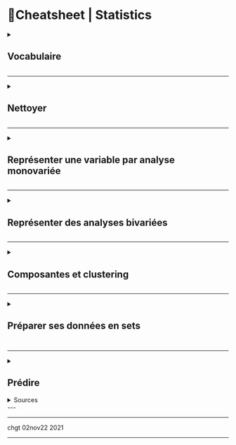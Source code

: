 # 📌Cheatsheet | Statistics


<details><summary><h2>Vocabulaire</h2></summary>

*   Stat **descriptives** (qui mesurent) vs probabilités = statistiques **inférentielles** (qui prédisent) : _descriptive sur le passé, inférentielle sur le futur)_ 
    * descriptive => moyenne, écart-type, ...
    *   En stat inférentielles, on utilise des tests satistiques = estimateurs = pour créer des modèles statistiques
    

*   lignes = individus = unité d'observation = réalisation
    
*   colonnes = variables = caractères
    *   variables quantitatives : 
        * discrètes vs continues
        * timestamp = nb de secondes depuis 1jan1970 [cf unix time](www.epochconverter.com).  Format ISO 8601 = `1977-04-22T06:00:00Z`
    
    *   variables qualitatives => modalités
        *   soit nominale (y/c booléen ) 
        - soit ordinale (grand, petit, etc)   
    * Noir = nominal (quali), ordinal (#quali), interval, ratio (all quanti)


* échantillon = jeu de données = dataset = observation
    - **echantillon <> population** 
    - distribution empirique =constatée.

* Midspread - Boxplot - boite à moustache : 
    - Rappel $±1.σ = 68\%$ ; $±2.σ = 95\%$ ; $±3.σ = 99.7\% $
![image](https://user-images.githubusercontent.com/7408762/197854536-b36e92b2-3057-4bbe-a9d7-d12d7600148a.png)

* **Machine learning** = modélisation statistique à partir des données
    * deep learning = apprentissage direct à partir des données brutes
    * les 5 classiques à connaitre= **regression, Knn, SVM, réseaux de neurones, random forests**. 
        * supervisé = j'ai un jeu d'apprentissage, sur lequel je connais le résultat attendu = on espère prédire
        * non supervisé = l'algorithme doit trouver tout seul les similarités = on espère découvrir des relations latentes. Aussi ∃ semi-supervised = une partie des données sont annotées
        * reinforcement learning = non supervisé, mais récompense améliore les opérations (typique : jeu d'échec)
    * 3 sorties : quanti, quali, ordre (regression, classification, ranking)
    * Librairies python : scikit-learn, tensorflow, torch, theano, caffe. 
    * Généralisation = prédictions sur nouvelles données (test ou autre)


</details>

***

<details><summary><h2> Nettoyer </h2></summary>

7 types d'erreurs :
1.  **Valeurs manquantes**
2.  **Erreur lexicale** (e.g. texte quand nombre attendu, ou liste limitative de pays possibles,,)
3.  **Irrégularité** (e.g. cm quand m attendu)
    
4.  formatage incorrect
5. formatage parfois lié à hypothèses de contenu ( e.g. 2 emails pour 1 personne))
6.  **doublon** (+ parfois **contradiction** si les doublons ont des valeurs différentes)
7.  valeur extrème = **atypique** (pas fausse) ou **aberrante** (fausse)
    
Comment résoudre les erreurs (Prévoir des aller-retours entre nettoyage et analyse) : 

<details> <summary> <h3> N.1. Imputer les valeurs manquantes </h3> </summary>

Bibliotheque spécialisée : `missingno` 
1.  Trouver la bonne valeur (à la main)
    
2.  Travailler avec un gruyère (données à trou, selon le traitement statistique)
3.  Oublier la variable (si trop de trous)
    
4.  Amputer = oublier les individus (risque: les individus restants ne sont pas forcément représentatifs)
    
5.  **Imputer** = deviner, e.g. imputation par la moyenne, ou imputer intelligemment, eg selon âge pour la taille, ou méthode de hot-deck, Machine Learning / KNN, régressions)

```python
myDF.isnull().sum() #somme par colonne le nb de manquant

data.loc[data['taille'].isnull(), 'taille'] = data['taille'].mean()
```

</details>

<details> <summary> <h3> N.2.Eliminer les doublons... si on peut </h3> </summary>

* Identifier les doublons : pas de règles, à identifier en fonction du contexte.

*   Regrouper en gérant les contradictions
    * methodes `myDF.duplicated() myDF.duplicate() myDF.unique()`
    * contradiction : à ignorer, ou prendre la moyenne
    * parfois regroupement (information 1 individu répartie sur plusieurs lignes)

```python
data.loc[data.duplicated(keep=False),:] # duplicated returns Booleans


data['Dept'].value_counts()
# ou
data['Dept'].unique()
```

</details>

<details><summary><h3> N.3.Traiter les outliers (= valeur aberrantes)  </h3> </summary>

- Trouvées par Z-score ou écart interquartile IQR (outliers are defined as mild above Q3 + 1.5 IQR and extreme above Q3 + 3 IQR.)
    * midspread ou Z-score :  $z = (x – μ)/σ$ 
    * boite a moustache (boxplot)
- Trouver la bonne valeur (à  la main)
- Supprimer la valeur ou conserver la valeur ... en fonction des études (e.g. moyenne vs médiane)
-  ... les valeurs **atypiques** sont intéressantes, et à mentionner

![1024px-Boxplot_vs_PDF svg](https://user-images.githubusercontent.com/7408762/197854536-b36e92b2-3057-4bbe-a9d7-d12d7600148a.png)

</details>

<details><summary> <h3>N.4.Autres erreurs </h3></summary>

* On peut **supprimer** les individus avec erreur ... si ceux qui restent sont suffisants / non biaisés.

* Erreur lexicale = souvent pas de correction possible
* Irrégularité, formatage  = parfois correction à la main possible 

```python
data['nom_colonne'] = nouvelle_colonne
mask = # condition à vérifier pour cibler spécifiquement certaines lignes
data.loc[mask, 'ma_colonne'] = nouvelles_valeurs
VALID_COUNTRIES = ['France', 'Côte d\'ivoire', 'Madagascar', 'Bénin', 'Allemagne'
, 'USA']
mask = ~data['pays'].isin(VALID_COUNTRIES)
data.loc[mask, 'pays'] = np.NaN

data['email'] = data['email'].str.split(',', n=1, expand=True)[0]

data['taille'] = data['taille'].str[:-1] # supprimer le dernier caractere
data['taille'] = pd.to_numeric(data['taille'], errors='coerce')
```

</details>    

</details>

* * *

<details><summary> <h2>Représenter une variable par analyse monovariée</h2></summary>


<details><summary> <h3> R.1.Variables qualitatives :  </h3> </summary>


```python
# PIE CHART Diagramme en secteurs
data["categ"].value_counts(normalize=True).plot(kind='pie')
# Cette ligne assure que le pie chart est un cercle plutôt qu'une éllipse
plt.axis('equal')
plt.show() # Affiche le graphique

# BAR CHART Diagramme en tuyaux d'orgues
data["categ"].value_counts(normalize=True).plot(kind='bar')
plt.show()

# TABLEAU avec effectifs, freq, freq cumulée
effectifs = myData["Modalité"].value_counts()
modalites = effectifs.index # l'index de effectifs (= de myData) contient les modalités
myTable = pd.DataFrame(modalites, columns = ["Modalité"]) # création du tableau à partir des modalités
myTable["effectif n"] = effectifs.values
myTable["frequency f"] = myTable["effectif n"]] / len(myData) # Rappel len(myDataFrame) renvoie la taille de l'échantillon = le nb de lignes
myTable = myTable.sort_values("Modalité") # tri des valeurs de la variable X (croissant)
myTable["Cumulated Freq F"] = myTable["frequency f"].cumsum() # cumsum calcule la somme cumulée
``` 

</details>

<details><summary> <h3> R.2.Variables quantitatives et moments  </h3> </summary>

```python
# BAR CHART pour var discretes # Diagramme en bâtons
data['quart_mois'] = [int((jour-1)*4/31)+1 for jour in data["date_operation"].dt.day]
data["quart_mois"].value_counts(normalize=True).plot(kind='bar',width=0.1)
plt.show()

# BAR CHART pour var continues = Histogramme
data["montant"].hist(density=True)
plt.show()
# Histogramme plus beau
data[data.montant.abs() < 100]["montant"].hist(density=True,bins=20)
plt.show()

#Fonction de répartition empirique (= histogramme cumulé)

# Mesures de tendance centrale : 
data['montant'].mode() #renvoie un Series, car il peut y avoir plusieurs modes
data['montant'].mean()
data['montant'].median()

# Moments d'ordre 2
data['montant'].var() # variance empirique (avec biais)
data['montant'].var(ddof=0) #variance empirique (sans biais)
data['montant'].std()   # s ecart type 
data['montant'].std/data['montant'].mean() # coeff variation

data.boxplot(column="montant", vert=False) 
plt.show()

#Moments d'ordre 3 et 4
data['montant'].skew()
data['montant'].kurtosis()

```
**Règle de Sturges** = le nb de classes optimales est $(1+log2(n))$

**Variance empirique** = second moment = 
$v = \frac{1}{n} \sum_{i=1}^{n}(x_i-\overline{x})^2 = s^2$

**Variance empirique sans biais** = 
$s'^2 = \frac{1}{n-1} \sum_{i=1}^{n}(x_i-\overline{x})^2$
(pour un grand échantillon, pas de différence avec/sans biais)

**Coeff de variation** = $CV = \frac{s}{overline{x}}$ où $s$ l'écart type empirique ($\sigma$ écart type population) 

**Ecart Moyen Absolu** = variance avec norme 1 = $EMA = \frac{1}{n}\sum_{i=1}^{n}{|x_i - \overline{x}|}$ 

EMA peut aussi se calculer par écart à la médiane. 

**Skewness =assymétrie** = third standardised moment = $\tilde{\mu}_3 = \frac{\mu_3}{s^3} = \frac{1}{s^3}\frac{1}{n}\sum_{i=1}^{n}(x_i-\overline{x})^3$

Skweness > 0 = positive skew = long right tail = generally, mean>median

**Kurtosis =aplatissement** = fourth standardised moment = $\tilde{\mu}_4 = \frac{\mu_4}{s^4} = \frac{1}{s^4}\frac{1}{n}\sum_{i=1}^{n}(x_i-\overline{x})^4$

Kurtosis > 0 = positive curtosis = pointier than gaussian curve

(Note : first and second standardised moment are always 0 and 1)

</details>

<details><summary> <h3> R.3.Variables quantitatives et concentration  </h3> </summary>

Les 3 approches (avec l'exemple de la concentration des richesses): 
- Courbe de Lorenz = pauvres à gauche, riches à droite = escaliers de hauteur total 1=100%
    - la personne à 50% de l'axe horizontal a le salaire médian.
    - le salaire médial est est celui de la personne correspondant à la hauteur 50%.
- Indice de Bini = calculé sur la courbe de Lorenz 
    - Igini = 2 x aire entre Lorenz et la première bissectrice
    - Gini = 0 => égalité parfaite
    - Gini = 1 => inégalité parfaite (1 personne cumule tout)
- Pareto : "les X% les + riches possèdent Y% de la richesses"    

```python
depenses = data[data['montant'] < 0] dep = -depenses['montant'].values n = len(dep) lorenz = np.cumsum(np.sort(dep)) / dep.sum() lorenz = np.append([0],lorenz) # La courbe de Lorenz commence à 0 
xaxis = np.linspace(0-1/n,1+1/n,n+1) #Il y a un segment de taille n pour chaque individu, plus 1 segment supplémentaire d'ordonnée 0. Le premier segment commence à 0-1/n, et le dernier termine à 1+1/n. 
plt.plot(xaxis,lorenz,drawstyle='steps-post') 
plt.show()

AUC = (lorenz.sum() -lorenz[-1]/2 -lorenz[0]/2)/n # Surface sous la courbe de Lorenz. Le premier segment (lorenz[0]) est à moitié en dessous de 0, on le coupe donc en 2, on fait de même pour le dernier segment lorenz[-1] qui est à moitié au dessus de 1. 
S = 0.5 - AUC # surface entre la première bissectrice et le courbe de Lorenz 
gini = 2*S gini
```

</details>

</details>

* * *

<details>
<summary> <h2> Représenter des analyses bivariées </h2> </summary>

<details><summary><h3>B1. Corrélation et covariance</h3></summary>

**Scatterplot** diagramme de dispersion

**tableau de contingence** (`pivot_table`) contient les effectifs conjoints $n_{ij}$
- la distribution conjointe empirique sont $n_{ij}$
- la distribution marginale empirique de $X_i$ ou de $Y_j$ sont les sous-totaux $n_i$ ou $n_j$
- la distribution conditionnelle empirique de $X_i$ sachant $Y_0$ est une ligne/colonne d'effectifs conjoints

**Covariance** $cov(X,Y) = s_{X,Y} = \frac{1}{n}\sum_{i=1}^{n} (x_i-\overline{x}) (y_i−\overline{y})$

**Correlation (linéaire) (de Pearson)** = covariance / les 2 écarts-types
- entre -1 et 1
- n'est pas causalité (cf multiples exemples, dont le paradoxe de Simpson)
- ne détecte que les relations linéaires (Cf exemple du cercle)

**Regression simple** $Y = a.X + b + \epsilon$ 
- où les estimateurs selon les Ordinary Least Squares (Moindres Carrés Ordinaires) sont : 
- $\hat{a} = \frac{cov(X,Y)}{s_X^2}$ et $\hat{b} = \overline{y} - \hat{a}.\overline{x}$
- $R^2$ = carré de la corrélation entre X et Y = % explicatif de la régression (somme des carrés expliqués / somme des carrés totaux)
- cette régression linéaire est peu robustes aux valeurs aberrantes

```python
import scipy.stats as st # corrélation par scipy.stats.pearsonr
st.pearsonr(depenses["solde_avt_ope"],-depenses["montant"])[0]
# Par numpy = matrice de covariance, corr = valeur en [1,0]
np.cov(depenses["solde_avt_ope"],-depenses["montant"],ddof=0)[1,0]

import statsmodels.api as sm
Y = courses['montant']
X = courses[['attente']]
X = X.copy() # On modifiera X, on en crée donc une copie
X['intercept'] = 1.
result = sm.OLS(Y, X).fit() # OLS = Ordinary Least Square (Moindres Carrés Ordinaire)
a,b = result.params['attente'],result.params['intercept']

plt.plot(courses.attente,courses.montant, "o")
plt.plot(np.arange(15),[a*x+b for x in np.arange(15)])
plt.xlabel("attente")
plt.ylabel("montant")
plt.show()
```

</details>

<details><summary> <h3>B.2. ANOVA = corrélation entre quanti et quali</h3></summary>

On décompose en 3 : 
- Total Sum of Squares = variation totale $= \sum\limits_{i=1}^{k} \sum\limits_{j=1}^{n_i} (y_{ij} − \overline{y})^2$
- Sum of Squares of the Model = variation interclasse (= somme des carrés expliqués) $= \sum\limits_{i=1}^{k} n_i (\hat{y_{i}} − \overline{y})^2$
- Sum of Squares of the Error = variation intraclasse $= \sum\limits_{i=1}^{k}  \sum\limits_{j=1}^{n_i} (y_{ij} − \hat{y_i})^2 = \sum\limits_{i=1}^{k} n_i s_i^2$
- le rapport de corrélation est maintenant eta squared : 

$$η_{Y,X}^2 = \frac{V_{interclasses}}{V_{totale}}$$

```python
modalites = sous_echantillon[X].unique()
groupes = []

for m in modalites:
    groupes.append(sous_echantillon[sous_echantillon[X]==m][Y])
# Graphiques = points rouges pour la moyenne  
medianprops = {'color':"black"}
meanprops = {'marker':'o', 'markeredgecolor':'black',
            'markerfacecolor':'firebrick'} 
plt.boxplot(groupes, labels=modalites, showfliers=False, medianprops=medianprops, 
            vert=False, patch_artist=True, showmeans=True, meanprops=meanprops)
plt.show()
```

</details>


<details><summary><h3> B.3. Chi-2 entre 2 variables quali</h3></summary>


Le tableau de contingence compare les effectifs conjoints $n_{ij}$ aux effectifs prévus en cas d'indépendance $n_j . frequency(i) = n_j . n_i / n$

Cette comparaison donne une corrélation $\xi_{ij}$ qu'on represente avec une carte de chaleur _heatmap_. Valeur entre 0 et 1 = % de contribution à la dépendance (non-indépendance). 
La somme des contribution = 100%. 



```python
import seaborn as sns
tx = cont.loc[:,["Total"]]
ty = cont.loc[["Total"],:]
n = len(data)
indep = tx.dot(ty) / n
c = cont.fillna(0) # On remplace les valeurs nulles par 0
measure = (c-indep)**2/indep
xi_n = measure.sum().sum()
table = measure/xi_n
sns.heatmap(table.iloc[:-1,:-1],annot=c.iloc[:-1,:-1])
plt.show()
```

</details>

</details>

* * *

<details>
<summary> <h2> Composantes et clustering </h2> </summary>

Supervise => j'ai déja des tag d'apprentissage. On parle de **classement**\= classification supervisée (en EN = "classification").  

Non supervisé = **clustering** 

![](ðŸ“ŒCheatsheet  Statistics_files/Image.png)


* * *

Distance (erreur = risque = eloignement des données vs prediction modele)

Attention : erreur = risque empirique != performance du modele

*   erreur quadratique (le + utilisé)
    

*   distance euclidienne = sqr(x^2 + y^2)
    

*   Distance manhattan = x + y
    
*   Pour chaines de caracteres = distance de Levenshtein = nbre mini d'operation (substitution, insertion, suppression) pour passer de l'une a l'autre.Â 
    

*   a connaitre = algo de Wagner et Fischer pour le calcul de la distance de Levenshtein.
    

algo paramétriques (eg regression = droite) => on cherche le parametreÂ Î¸ (qui peut etre multidimensionel)

algos non parametriques (+ complexité) => egg k-means qui est 'memory based' (garde toutes les données en memoire)

  

  

  

fuction loss = perte d'information

vraisemblance d'un jeu d'observations (x1...xN) par rapport Ã  un modèle en statistiques est la fonction suivante :Â Â L(Î¸)=p(x1...xN|Î¸)Â Â .= proba d'avoir x1...xN sachant \\Theta

Â Î¸^Â avec un accent circonflexeÂ lorsqu'on parle d'unÂ estimateur (eet non de la valeur reelle, intrinseque)

  

* * *

<details>
<summary> <h3> C.1.  Méthode factorielle = la + connue ACP </h3> </summary>

Factorielle :Â 

ACPÂ  ( = EN PCA) = Principal component analysis

*   Â  Â  recehche d'un (hyperplan) avec moment d'inertie max (étalement des points) = axe orthogonal Ã  l'hyperplan = donne indication sur la variabilité =
    

*   espace Rp de dimension p variables, contient Ni le nuage des individus
    

*   Rechreche des corrélations entre variablesÂ 
    

*   espace Rn de dimension n individus, contient Np le nuage des variables
    

De préférence ACP normée (centrée réduite)

3 graphiques :Â 

1.  1\. Pour l'objectif 1, ce sera la projection du nuage des individus NI sur les 2 premiers axes dâ€™inertie, câ€™est-Ã -dire sur le premier plan factoriel.
    
2.  Le second sâ€™appelle le cercle des corrélations.
    
3.  2\. Pour l'objectif 2, ce sera la projection du nuage des variables NK sur le premier plan factoriel.
    

  

combien de composantes = min (p nbr de varialbes et n-1 nombre individus)

\=> eboulis des valeurs propres (classées en valeur décroissante)

\=> frequent de n'analyser que le 1er plan (2 composantes). Critere du coude - reperer le # oÃ¹ le % inertie diminue + lentement. Criter de Kaiser (~contribution moyenen 100% / p)

</details>
  
<details>
<summary> <h3> C.2. Clulstering = Classification non supervisée = la + connue k-means (K-moyennes)
 </h3> </summary>

k-meansÂ 

k est un **hyperparamètre** (c'est Ã  nous de l'optimiser, ce n'est pas l'algo qui va le proposer).Â 

  

  

Trainig set vs testing set = 80% / 20% des données fournies

  

  

* * *

Conversion de timestamp unix =Â Â [www.epochconverter.com](http://www.epochconverter.com/)Â !

  

Erreur lexicale => Technique du dictionnaire.

Date => Format normalisé ISO8601Â 1977-04-22T06:00:00Z.

</details>

</details>

* * *

<details>  
<summary> <h2> Préparer ses données en sets <h2></summary>


**Centrer-reduire:**
- centrer réduire est nécessaire dans presque tous les cas. 
    - l'exception : la régression simple 
- Autres transformations possibles ? 
```python 
from sklearn.preprocessing import StandardScaler
X = np.asarray(X) # Version numpy :
X = pd.DataFrame(X) # Version pandas :
X.describe().round( 2) # fonctionne slt avec la version pandas DF

# On instancie notre scaler :
scaler = StandardScaler()
X_scaled = scaler.fit_transform(X) # on peut séparer le fit (calcul des mean et std) du transform (centrage et réduction)

pd.DataFrame(X_scaled).describe().round(2)
```

**Training sets:**: 
- Base : "Don't train on the testing set !" : le split tout simple : 
```python
# * Training split*(https://scikit-learn.org/stable/modules/generated/sklearn.model_selection.train_test_split.html)
X_train, X_test, y_train, y_test = train_test_split( X, y, test_size=0.33, random_state=42)
# NB Le 42 est un seed du random pour que ce soit toujours le même split 
```
- ⁉️ Oui mais si j'ai besoin de tester pour choisir un hyperparamètre? ⇒ découper le training set en "folds" pour choisir un hyperparamètre = `GridSearch`
- ⁉️ Oui mais si j'ai plusieurs modèles possibles ? ⇒ découper le training set en "folds" pour voir comment chaque modèle se comporte "en moyenne" avec une **valildation croisée**
    * validation croisée = couper le jeu d'apprentissage en k parties (_k folds_) Chaque partie est utilisée comme jeu de test à son tour. 
    * On peut faire LOO = Leave One Out = (k = N-1), mais préférable k= 5 ou 10 (pour temps de calcul)
    * stratifier la validation croisée = maintenir proportion de chaque classe 
    de la population dans les folds. 
    * PEut être utiliser pour Grid-search ou Line-Search = pour tester différentes valeurs d'un hyperparamètre.

![image](https://scikit-learn.org/stable/_images/grid_search_workflow.png)



</details>

***

<details> <summary><h2>Prédire </h2> </summary>

<details>  
<summary> <h3> M.1 Modeles predictifs linéaires = approximations supervisées </h3> </summary>

- Si linéarité+normalité+indépendance (i.i.d.) => regression
    - recherche $β$ qui maximise la vraissemblance=  la probabilité de la distribution constatée ( $p(D|β)$ ) = minimise la somme des carrés des erreurs (MSE = RMSE)
        -  `LinearRegression` dans le module `linear_model`.
    
    <details> <summary>code</summary> 
            ```(python)
             ajouter ici code pandas
            ``` 

    </details>

    - $β=(X^⊤X)^{−1}X^⊤y$ 
    - ... et si $X^TX$ non inversible (notamment si colonnes corrélées), utiliser pseudo-inversible. Mais le modèle (la signification des $β_i$) est alors moins interprétable...
    - si correlation, ou trop peu d'observation, la matrice des $X^TX$ n'est pas inversible => Sur-apprentissage car modele trop complexe
        - => Alors on minimise une fonction objectif = erreur + complexité 
        = minimum en $β$ du carré des erreurs + λ.régularisateur(β) = $min_{β ∈ \mathbb{R}^{p+1}} (y−Xβ)^⊤(y−Xβ) + λ Regularisateur(β)$
        - où $λ$ = hyperparamètre du poids de la regularisation (cf validation croisée)
        - **régularisation de Tykhonov = ridge regression** pour diminuer le poids des coefs
            - regulateurs=carré de la norme de $β$ = norme $l2$
            - dans `scikit-learn : linear_model.Ridge` et `linear_model.RidgeCV` pour déterminer la valeur optimale du $λ$ par validation croisée.
            - => toujours solution unique explicite $β=(λI+X^⊤X)^{−1}X^⊤y$
            - mais il faut **toujours standardiser** les variables $X$ pour $σ=1$ avec `sklearn.preprocessing.StandardScaler`
            - chemin de régression : comment évoluent les $β_j$ avec $λ$, avec homogénéisation des coeff pour les variables corrélées entre elles
[image](cheminregression.png)
        - **LASSO = modele parcimonieux (_sparse_)** pour réduire nombre de coeff $β$ = en avoir bcp nuls = 0
            - on utilise regularisateur norme1 de $β$
            - LASSO = _Least Absolute Shrinkage and Selection Operator_
            - si plusieurs variables corrélées, le Lasso va en choisir une seule au hazard => modele instable, solution non unique
            - Lasso est un **algo de réduction de dimension non supervisé** 
        - **selection groupée = elastic net** 
            - consiste à combiner normes 1 et 2 sur $β$, avec cette fois 2 hyperparamètres $λ$ et $α$
            - $min_{β ∈ \mathbb{R}^{p+1}} (y−Xβ)^⊤(y−Xβ) + λ ((1-α)||β||_1 + α)||β||_2)$
            - => solution moins parcimonieuse, mais plus stable que LASSO

![image](https://user.oc-static.com/upload/2019/06/10/15601584374984_LassoRidge.png)

- Evaluer la performance d'une régression  
    - Avec ordre de grandeur : MSE et RMSE = mean squared error (mean of RSS = residual sum of squares = somme des carrés des résidus)
    - Sans ordre de grandeur : RMSLE et R^2
        - RMSLE = squared log error, si on veut une comparer sur des données à ordre de grandeur différents (erreur en % écart de la prédiction)
        - coef de détermination R^2 = 1- RSE (Relative Squared Error = erreur en % écart à la moyenne) = corrélation de Pearson entre valeurs vraies et prédites. See `sklearn.metrics.r2_score`


</details>
<details>
<summary> <h3> M.2 Modèles prédictifs linéaires pour classification </h3> </summary>

- la matrice de confusion `metric.confusion_matrix(y_true, y_predict)` : 

| Confusion Matrix  |   True -      | True +          | 
|:----------------- |:-------------:|:---------------:|
| Predicted -       | True negative | False negative (type II)  |
| Predicted +       | False positive (type I) | True positive  |

- mesures à connaitre: 
    - rappel (_recall_) = sensibilité (_sensitiviy_) = vrais positifs prédits en %des vrais positifs 
    - precision = vrais positifs prédits en %des positifs prédits
    - F-score = moyenne harmonique rappel & precision
    - spécificité = vrais négatifs prédits en % des vrais négatifs = sensibilité sur les négatifs
    - AUROC = area under ROC curve (1 pour classifieur parfait, 0.5 pour classifieur aléatoire)

ici mettre image courbe ROC sensibilité vs 1-speçificité


- regression logistique = pour classification binaire
    - classification binaire =  $y$ vaut 0 ou 1.
    - on on ne prédit plus les valeurs, mais la probabilité $p(y = 1|x)$ composée avec la fonction logistique $u\mapsto {1\over{1+e^{-u}}} $
    - Pas de solution exacte, calcul numérique par gradient
    - Pour éviter le sur-apprentissage, régularisation  ℓ2 (par défaut dans `scikit-learn`, 
    - Pour un modèle parcimonieux, régularisation ℓ1 (dans `scikit-learn`, option`'penalty'=l1`
- SVM binaire = support vector machine = separatrice a vaste marge
    - recherche d'un hyperplan séparateur maximisant la marge
    - risque d'erreur (observations impossibles à séparer par hyperplan, typiquement outliers). On utilise Hinge loss = perte charniere
    - 
- SVM multiclasse : regression multiple classes
    - one-versus-rest OVR = One-versus-all = OVA
        - on construit k SVM, en cherchant à optimiser
    - one-versus-one OVO
- evaluer la qualité d'une prédiction
        - [`sklearn.metrics.mean_squared_error`](https://scikit-learn.org/stable/modules/generated/sklearn.metrics.mean_squared_error.html') pour calculer MSE ou RMSE entre la prédiction et la réalité. (R= root square)\
</details>

<details>
<summary> <h3> M.3 Modèles prédictifs non linéaires </h3> </summary>
- "Kernel trick" : transformer les x d'input des 
![image](https://user-images.githubusercontent.com/7408762/197527731-29e2ad2b-2a1e-48a7-b92c-26df55445280.png)

- Neural networks : fonction d'activation sur entrées. "Perceptron"
    - Le Perceptron = "neurone" : 
        - Combi linéaire des entrées x activation
        - poids appris par descende de gradient
    - Empiler les perceptrons : 
        - poids sur chaque perceptron
        - à entrainer avec EN back-propagation (FR rétro-propagation) : $derreur/dw_hji= d/d * d/d * d/d$

    - Pour approximation
        - technique de descente du gradient
        - entropie croisée 
    - Pour classification
        - possible d'utiliser activation à seuil
        - mieux : utiliser sigmoide (typiquement : activation logistique) pour probabilité d'appartenance à une classe 
    - Limitation : les réseaux de neurones ne sont pas la solution à tous les problèmes car...
        
</details>


<details>
<summary> <h3> M.4 Modèles ensemblistes </h3> </summary>

- Gist = combine several models together
    - "Bootstrap" first idea = sampling with remise échantillonage avec remise
    - Méthodes parallèles: train several models simultaneously, recombine them at the end
    - utilisant des "apprenants faibles" : des méthodes simples et peu efficaces, qui en se combinant donnent de meilleurs résultat que les méthodes complexes
    - Méthodes séquentielles : **boosting**

<details>
<summary> **Bagging** = Bootstrap aggregation </summary>
    - Moyenne pour prédiction, vote majoritaire pour classification
    - 
```(python)
from sklearn.datasets import make_moons
X, y = make_moons(n_samples=100, noise=0.25)
from sklearn.model_selection import train_test_split
X_train, X_test, y_train, y_test = train_test_split(X, y, stratify=y)

from sklearn.ensemble import BaggingClassifier 

bagging = BaggingClassifier(n_estimators=5)
bagging.fit(X_train, y_train)
from mglearn.plot_interactive_tree import plot_tree_partition
from mglearn.plot_2d_separator import plot_2d_separator
from mglearn.tools import discrete_scatter

fig, axes = plt.subplots(2, 3, figsize=(20, 10))
for i, (ax, tree) in enumerate(zip(axes.ravel(), bagging.estimators_)):
    ax.set_title("Tree {}".format(i))
    plot_tree_partition(X_train, y_train, tree, ax=ax)
plot_2d_separator(bagging, X_train, fill=True, ax=axes[-1, -1],
                                    alpha=.4)
axes[-1, -1].set_title("Bagging")
discrete_scatter(X_train[:, 0], X_train[:, 1], y_train)
``` 

</details>

<details>
<summary>
- **Random Forest** = arbres de décisions binaires combinés  la majorité de vote
</summary>
    - Pb: les arbres de décision ont tendance à overfitter. 
    - Pour faire grandir chaque noeud, on n'utilise qu'un sous-ensemble de features (et pas toutes comme le bagging).
        - sous ensemble choisi de manière aléatoire : arbres aléatoires
    - Avantage  : complexité peu élevés, on a estimation de l'importance des features. Pas d'overfitting, peu de mémoire utilisée. 
 ```(python)   
import pandas as pd

train = pd.read_csv("train.csv")
test  = pd.read_csv("test.csv")
print(train.shape)
train.isna().sum()
train = train.loc[train.Activity.notna()]
train = train.fillna(train.median(), inplace=True)

X_train = train[train.columns[:-2]]
y_train = train['Activity']

X_test = test[test.columns[:-2]]
y_test = test['Activity']

from sklearn.ensemble import RandomForestClassifier

rfc = RandomForestClassifier(n_estimators=500, oob_score=True)
model = rfc.fit(X_train, y_train)
from sklearn.metrics import accuracy_score

pred = rfc.predict(X_test)
print("accuracy {:.2f}".format(accuracy_score(y_test, pred)))
from sklearn.feature_selection import SelectFromModel
select = SelectFromModel(rfc, prefit=True, threshold=0.003)
X_train2 = select.transform(X_train)
print(X_train2.shape)
import timeit

rfc2 = RandomForestClassifier(n_estimators=500, oob_score=True)

start_time = timeit.default_timer()

rfc2 = rfc2.fit(X_train2, y_train)

X_test2 = select.transform(X_test)

pred = rfc2.predict(X_test2)
elapsed = timeit.default_timer() - start_time
accuracy = accuracy_score(y_test, pred)

print("accuracy {:.2f} time {:.2f}s".format(accuracy, elapsed))

```

</details>

<details>
<summary> Boosting & Gradient Boosting </summary>

- Le Boosting, dont adaboost
    - on pondere chacun des points à chaque generation

- Gradient de Boosting : 
    - jhkjhj

</details>

</details>

<details>
<summary> <h3> P.5 Mesurer la performance de la prévision </h3> </summary>

* Il y a de multiples scores de performance (si 'score", alors + haut = mieux, si "error", l'inverse), [liste ici](https://scikit-learn.org/stable/modules/model_evaluation.html), les classiques: 
    * Pour les régressions : mean_squared_error, mean_absolute_percentage_error, r2_score
    * Pour les classifications : accuracy, precision (no false positive), recall (no missing positive), F1 (une moyenne entre precision et recall)
    * Pour les regroupements (clustering): completeness, homogeinity, mutual information


Le compromis biais-variance : 
![image](https://user-images.githubusercontent.com/7408762/200091906-6977561e-4cdf-4097-b45a-7775aebf0a5e.png)

* biais d'induction = inductive bias = hypothèse à ajouter pour arriver à un "bon" modèle. Typique des "ill-posed problems" (problèmes mal posés). 
 
* Pour une prévision quanti : on calcule un MSE / RMSE ou un `r2_score` 
* Pour une classification : `accuracy` =  % des classes correctes


</details>

</details>

<details>
<summary> Sources </summary>
---
[Cheatsheet Anthony : https://asardell.github.io/statistique-python/](https://asardell.github.io/statistique-python/)

[Meme contenu copié sur evernote](evernote:///view/6367254/s57/f1dae14f-b0c0-4024-a6f5-7b2535f53308/67117fc9-036c-4028-b61e-04a2b3349d73/)
</details
>
---

***


chgt 02nov22 2021

*** 
